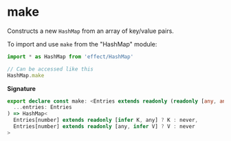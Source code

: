 # make

Constructs a new `HashMap` from an array of key/value pairs.

To import and use `make` from the "HashMap" module:

```ts
import * as HashMap from 'effect/HashMap'

// Can be accessed like this
HashMap.make
```

**Signature**

```ts
export declare const make: <Entries extends readonly (readonly [any, any])[]>(
  ...entries: Entries
) => HashMap<
  Entries[number] extends readonly [infer K, any] ? K : never,
  Entries[number] extends readonly [any, infer V] ? V : never
>
```

